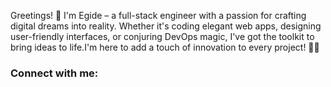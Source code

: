 

Greetings! 👋 I'm Egide – a full-stack engineer with a passion for crafting digital dreams into reality. Whether it's coding elegant web apps, designing user-friendly interfaces, or conjuring DevOps magic, I've got the toolkit to bring ideas to life.I'm here to add a touch of innovation to every project! 🌟🚀
### Connect with me:
